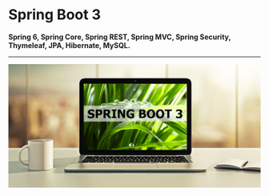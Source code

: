 Spring Boot 3
==

**Spring 6, Spring Core, Spring REST, Spring MVC, Spring Security, Thymeleaf, JPA, Hibernate, MySQL.**

<hr/>

![Spring Boot 3](images/spring-boot-3-spring-6-and-hibernate-thumbnail-small.png)

